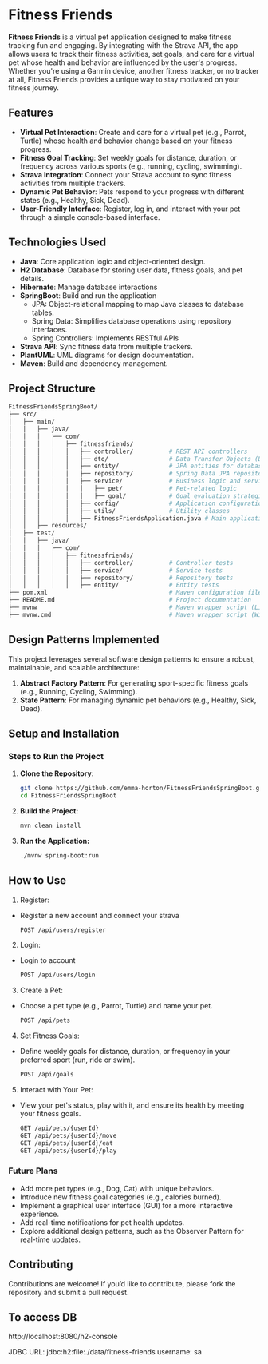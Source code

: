 # Fitness Friends

**Fitness Friends** is a virtual pet application designed to make fitness tracking fun and engaging. By integrating with the Strava API, the app allows users to track their fitness activities, set goals, and care for a virtual pet whose health and behavior are influenced by the user's progress. Whether you're using a Garmin device, another fitness tracker, or no tracker at all, Fitness Friends provides a unique way to stay motivated on your fitness journey.


## **Features**
- **Virtual Pet Interaction**: Create and care for a virtual pet (e.g., Parrot, Turtle) whose health and behavior change based on your fitness progress.
- **Fitness Goal Tracking**: Set weekly goals for distance, duration, or frequency across various sports (e.g., running, cycling, swimming).
- **Strava Integration**: Connect your Strava account to sync fitness activities from multiple trackers.
- **Dynamic Pet Behavior**: Pets respond to your progress with different states (e.g., Healthy, Sick, Dead).
- **User-Friendly Interface**: Register, log in, and interact with your pet through a simple console-based interface.


## **Technologies Used**
- **Java**: Core application logic and object-oriented design.
- **H2 Database**: Database for storing user data, fitness goals, and pet details.
- **Hibernate**: Manage database interactions
- **SpringBoot**: Build and run the application
  - JPA: Object-relational mapping to map Java classes to database tables.
  - Spring Data: Simplifies database operations using repository interfaces.
  - Spring Controllers: Implements RESTful APIs
- **Strava API**: Sync fitness data from multiple trackers.
- **PlantUML**: UML diagrams for design documentation.
- **Maven**: Build and dependency management.
  
## Project Structure 
```bash
FitnessFriendsSpringBoot/
├── src/
│   ├── main/
│   │   ├── java/
│   │   │   ├── com/
│   │   │   │   ├── fitnessfriends/
│   │   │   │   │   ├── controller/          # REST API controllers
│   │   │   │   │   ├── dto/                 # Data Transfer Objects (DTOs)
│   │   │   │   │   ├── entity/              # JPA entities for database mapping
│   │   │   │   │   ├── repository/          # Spring Data JPA repositories
│   │   │   │   │   ├── service/             # Business logic and services
│   │   │   │   │   │   ├── pet/             # Pet-related logic
│   │   │   │   │   │   ├── goal/            # Goal evaluation strategies
│   │   │   │   │   ├── config/              # Application configuration
│   │   │   │   │   ├── utils/               # Utility classes
│   │   │   │   │   ├── FitnessFriendsApplication.java # Main application entry point
│   │   ├── resources/
│   ├── test/
│   │   ├── java/
│   │   │   ├── com/
│   │   │   │   ├── fitnessfriends/
│   │   │   │   │   ├── controller/          # Controller tests
│   │   │   │   │   ├── service/             # Service tests
│   │   │   │   │   ├── repository/          # Repository tests
│   │   │   │   │   ├── entity/              # Entity tests
├── pom.xml                                  # Maven configuration file
├── README.md                                # Project documentation
├── mvnw                                     # Maven wrapper script (Linux/Mac)
├── mvnw.cmd                                 # Maven wrapper script (Windows)
```


## **Design Patterns Implemented**
This project leverages several software design patterns to ensure a robust, maintainable, and scalable architecture:
1. **Abstract Factory Pattern**: For generating sport-specific fitness goals (e.g., Running, Cycling, Swimming).
2. **State Pattern**: For managing dynamic pet behaviors (e.g., Healthy, Sick, Dead).


## **Setup and Installation**

### **Steps to Run the Project**
1. **Clone the Repository**:
   ```bash
   git clone https://github.com/emma-horton/FitnessFriendsSpringBoot.git
   cd FitnessFriendsSpringBoot
   ```
2. **Build the Project:**
    ```bash
    mvn clean install
    ```
3. **Run the Application:**
    ```bash
    ./mvnw spring-boot:run
    ```

## **How to Use**
1. Register:
* Register a new account and connect your strava 
    ```bash
    POST /api/users/register
    ```
2. Login: 
* Login to account 
    ```bash
    POST /api/users/login
    ```
3. Create a Pet:
* Choose a pet type (e.g., Parrot, Turtle) and name your pet.
    ```bash
    POST /api/pets
    ```
4. Set Fitness Goals:
* Define weekly goals for distance, duration, or frequency in your preferred sport (run, ride or swim).
    ```bash
    POST /api/goals
    ```
5. Interact with Your Pet:
* View your pet's status, play with it, and ensure its health by meeting your fitness goals.
    ```bash
    GET /api/pets/{userId}
    GET /api/pets/{userId}/move
    GET /api/pets/{userId}/eat
    GET /api/pets/{userId}/play
    ```

### **Future Plans**
* Add more pet types (e.g., Dog, Cat) with unique behaviors.
* Introduce new fitness goal categories (e.g., calories burned).
* Implement a graphical user interface (GUI) for a more interactive experience.
* Add real-time notifications for pet health updates.
* Explore additional design patterns, such as the Observer Pattern for real-time updates.

## **Contributing**
Contributions are welcome! If you’d like to contribute, please fork the repository and submit a pull request.


## To access DB 
http://localhost:8080/h2-console

JDBC URL: jdbc:h2:file:./data/fitness-friends
username: sa
